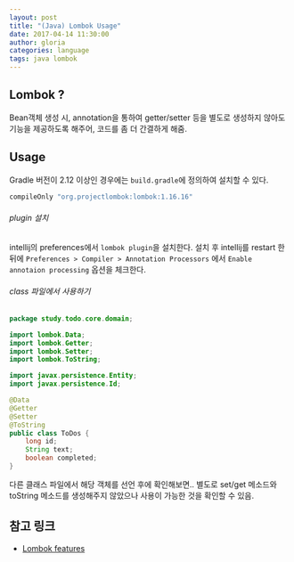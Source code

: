 ```yaml
---
layout: post
title: "(Java) Lombok Usage"
date: 2017-04-14 11:30:00
author: gloria
categories: language
tags: java lombok
---
```


## Lombok ?
Bean객체 생성 시, annotation을 통하여 getter/setter 등을 별도로 생성하지 않아도 기능을 제공하도록 해주어, 코드를 좀 더 간결하게 해줌.

## Usage
Gradle 버전이 2.12 이상인 경우에는 `build.gradle`에 정의하여 설치할 수 있다.
```gradle
compileOnly "org.projectlombok:lombok:1.16.16"
```

###### plugin 설치
intellij의 preferences에서 `lombok plugin`을 설치한다.
설치 후 intellij를 restart 한 뒤에 `Preferences > Compiler > Annotation Processors` 에서  `Enable annotaion processing` 옵션을 체크한다.

###### class 파일에서 사용하기
```java
package study.todo.core.domain;

import lombok.Data;
import lombok.Getter;
import lombok.Setter;
import lombok.ToString;

import javax.persistence.Entity;
import javax.persistence.Id;

@Data
@Getter
@Setter
@ToString
public class ToDos {
    long id;
    String text;
    boolean completed;
}
```
다른 클래스 파일에서 해당 객체를 선언 후에 확인해보면..
별도로 set/get 메소드와 toString 메소드를 생성해주지 않았으나 사용이 가능한 것을 확인할 수 있음.


## 참고 링크
- [Lombok features](https://projectlombok.org/features/index.html)
